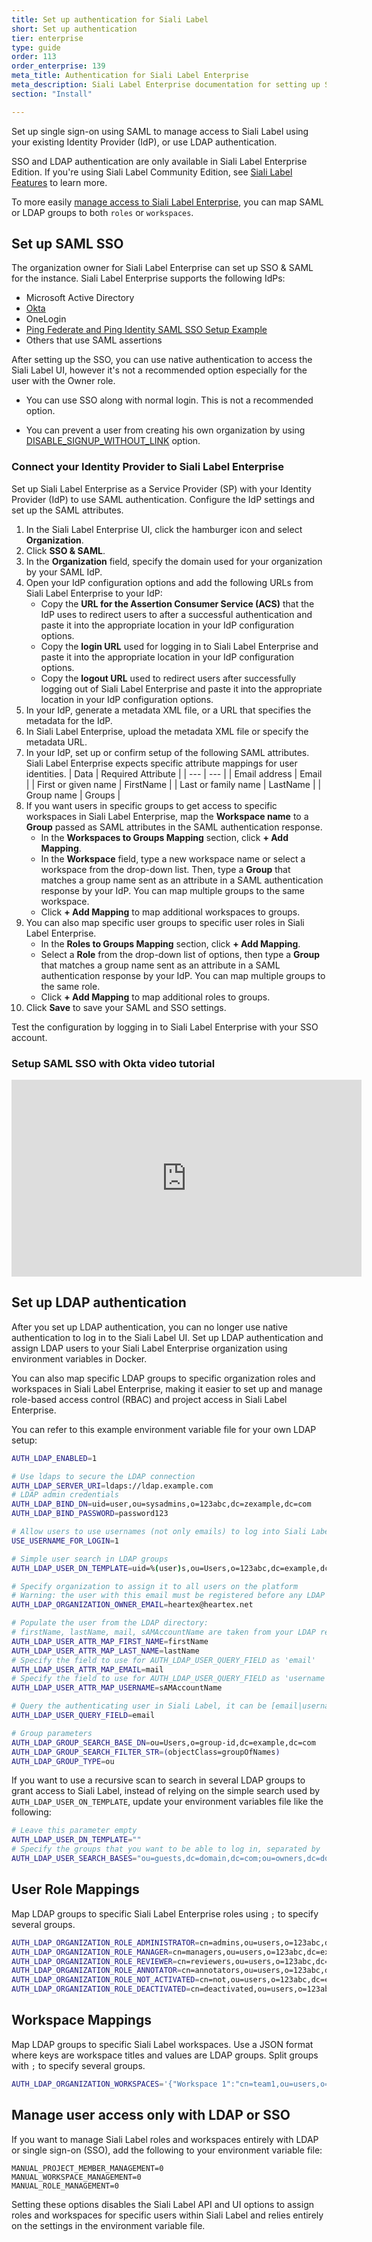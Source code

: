 ```yaml
---
title: Set up authentication for Siali Label
short: Set up authentication
tier: enterprise
type: guide
order: 113
order_enterprise: 139
meta_title: Authentication for Siali Label Enterprise
meta_description: Siali Label Enterprise documentation for setting up SSO and LDAP authentication for your data labeling, machine learning, and data science projects.
section: "Install"

---
```


Set up single sign-on using SAML to manage access to Siali Label using your existing Identity Provider (IdP), or use LDAP authentication.

<div class="enterprise-only">

SSO and LDAP authentication are only available in Siali Label Enterprise Edition. If you're using Siali Label Community Edition, see <a href="https://labelstud.io/guide/label_studio_compare.html">Siali Label Features</a> to learn more.

</div>

To more easily [manage access to Siali Label Enterprise](manage_users.html), you can map SAML or LDAP groups to both `roles` or `workspaces`. 

## Set up SAML SSO

The organization owner for Siali Label Enterprise can set up SSO & SAML for the instance. Siali Label Enterprise supports the following IdPs:
- Microsoft Active Directory
- [Okta](https://www.youtube.com/watch?v=Dr-_hyWIw4M)
- OneLogin
- [Ping Federate and Ping Identity SAML SSO Setup Example](pingone.html)
- Others that use SAML assertions

After setting up the SSO, you can use native authentication to access the Siali Label UI, however it's not a recommended option especially for the user with the Owner role.

- You can use SSO along with normal login. This is not a recommended option.

- You can prevent a user from creating his own organization by using [DISABLE_SIGNUP_WITHOUT_LINK](signup.html#Restrict-signup-for-local-deployments) option.

### Connect your Identity Provider to Siali Label Enterprise

Set up Siali Label Enterprise as a Service Provider (SP) with your Identity Provider (IdP) to use SAML authentication. Configure the IdP settings and set up the SAML attributes. 

1. In the Siali Label Enterprise UI, click the hamburger icon and select **Organization**.
2. Click **SSO & SAML**.
3. In the **Organization** field, specify the domain used for your organization by your SAML IdP. 
4. Open your IdP configuration options and add the following URLs from Siali Label Enterprise to your IdP:
   - Copy the **URL for the Assertion Consumer Service (ACS)** that the IdP uses to redirect users to after a successful authentication and paste it into the appropriate location in your IdP configuration options.
   - Copy the **login URL** used for logging in to Siali Label Enterprise and paste it into the appropriate location in your IdP configuration options.
   - Copy the **logout URL** used to redirect users after successfully logging out of Siali Label Enterprise and paste it into the appropriate location in your IdP configuration options.
5. In your IdP, generate a metadata XML file, or a URL that specifies the metadata for the IdP. 
6. In Siali Label Enterprise, upload the metadata XML file or specify the metadata URL. 
7. In your IdP, set up or confirm setup of the following SAML attributes. Siali Label Enterprise expects specific attribute mappings for user identities.
   | Data | Required Attribute |
   | --- | --- |
   | Email address | Email |
   | First or given name | FirstName |
   | Last or family name | LastName |
   | Group name | Groups |
8. If you want users in specific groups to get access to specific workspaces in Siali Label Enterprise, map the **Workspace name** to a **Group** passed as SAML attributes in the SAML authentication response.
    - In the **Workspaces to Groups Mapping** section, click **+ Add Mapping**.
    - In the **Workspace** field, type a new workspace name or select a workspace from the drop-down list. Then, type a **Group** that matches a group name sent as an attribute in a SAML authentication response by your IdP. You can map multiple groups to the same workspace. 
    - Click **+ Add Mapping** to map additional workspaces to groups. 
9. You can also map specific user groups to specific user roles in Siali Label Enterprise. 
   - In the **Roles to Groups Mapping** section, click **+ Add Mapping**.
   - Select a **Role** from the drop-down list of options, then type a **Group** that matches a group name sent as an attribute in a SAML authentication response by your IdP. You can map multiple groups to the same role. 
   - Click **+ Add Mapping** to map additional roles to groups. 
10. Click **Save** to save your SAML and SSO settings. 

Test the configuration by logging in to Siali Label Enterprise with your SSO account.

### Setup SAML SSO with Okta video tutorial

<iframe class="video-border" width="560" height="315" src="https://www.youtube.com/embed/Dr-_hyWIw4M" width="100%" height="400vh" title="YouTube video player" frameborder="0" allow="accelerometer; autoplay; clipboard-write; encrypted-media; gyroscope; picture-in-picture" allowfullscreen></iframe>

## Set up LDAP authentication 

After you set up LDAP authentication, you can no longer use native authentication to log in to the Siali Label UI. Set up LDAP authentication and assign LDAP users to your Siali Label Enterprise organization using environment variables in Docker. 

You can also map specific LDAP groups to specific organization roles and workspaces in Siali Label Enterprise, making it easier to set up and manage role-based access control (RBAC) and project access in Siali Label Enterprise. 

You can refer to this example environment variable file for your own LDAP setup:

```bash 
AUTH_LDAP_ENABLED=1

# Use ldaps to secure the LDAP connection
AUTH_LDAP_SERVER_URI=ldaps://ldap.example.com
# LDAP admin credentials    
AUTH_LDAP_BIND_DN=uid=user,ou=sysadmins,o=123abc,dc=zexample,dc=com
AUTH_LDAP_BIND_PASSWORD=password123

# Allow users to use usernames (not only emails) to log into Siali Label
USE_USERNAME_FOR_LOGIN=1

# Simple user search in LDAP groups
AUTH_LDAP_USER_DN_TEMPLATE=uid=%(user)s,ou=Users,o=123abc,dc=example,dc=com

# Specify organization to assign it to all users on the platform
# Warning: the user with this email must be registered before any LDAP users log in 
AUTH_LDAP_ORGANIZATION_OWNER_EMAIL=heartex@heartex.net

# Populate the user from the LDAP directory:
# firstName, lastName, mail, sAMAccountName are taken from your LDAP record 
AUTH_LDAP_USER_ATTR_MAP_FIRST_NAME=firstName
AUTH_LDAP_USER_ATTR_MAP_LAST_NAME=lastName
# Specify the field to use for AUTH_LDAP_USER_QUERY_FIELD as 'email'
AUTH_LDAP_USER_ATTR_MAP_EMAIL=mail
# Specify the field to use for AUTH_LDAP_USER_QUERY_FIELD as 'username' 
AUTH_LDAP_USER_ATTR_MAP_USERNAME=sAMAccountName

# Query the authenticating user in Siali Label, it can be [email|username]
AUTH_LDAP_USER_QUERY_FIELD=email

# Group parameters
AUTH_LDAP_GROUP_SEARCH_BASE_DN=ou=Users,o=group-id,dc=example,dc=com
AUTH_LDAP_GROUP_SEARCH_FILTER_STR=(objectClass=groupOfNames)
AUTH_LDAP_GROUP_TYPE=ou
```

If you want to use a recursive scan to search in several LDAP groups to grant access to Siali Label, instead of relying on the simple search used by `AUTH_LDAP_USER_ON_TEMPLATE`, update your environment variables file like the following:
```bash
# Leave this parameter empty
AUTH_LDAP_USER_DN_TEMPLATE=""
# Specify the groups that you want to be able to log in, separated by ';' 
AUTH_LDAP_USER_SEARCH_BASES="ou=guests,dc=domain,dc=com;ou=owners,dc=domain,dc=com"
```


## User Role Mappings

Map LDAP groups to specific Siali Label Enterprise roles using `;` to specify several groups.

```bash
AUTH_LDAP_ORGANIZATION_ROLE_ADMINISTRATOR=cn=admins,ou=users,o=123abc,dc=example,dc=com 
AUTH_LDAP_ORGANIZATION_ROLE_MANAGER=cn=managers,ou=users,o=123abc,dc=example,dc=com 
AUTH_LDAP_ORGANIZATION_ROLE_REVIEWER=cn=reviewers,ou=users,o=123abc,dc=example,dc=com
AUTH_LDAP_ORGANIZATION_ROLE_ANNOTATOR=cn=annotators,ou=users,o=123abc,dc=example,dc=com;cn=guests,ou=users,o=123abc,dc=example,dc=com
AUTH_LDAP_ORGANIZATION_ROLE_NOT_ACTIVATED=cn=not,ou=users,o=123abc,dc=example,dc=com 
AUTH_LDAP_ORGANIZATION_ROLE_DEACTIVATED=cn=deactivated,ou=users,o=123abc,dc=example,dc=com
```


## Workspace Mappings

Map LDAP groups to specific Siali Label workspaces. Use a JSON format where keys are workspace titles and values are LDAP groups. Split groups with `;` to specify several groups. 

```bash
AUTH_LDAP_ORGANIZATION_WORKSPACES='{"Workspace 1":"cn=team1,ou=users,o=60cbc901ec2e8e387a3b2d3e,dc=jumpcloud,dc=com","Workspace 2":"cn=team2,ou=users,o=60cbc901ec2e8e387a3b2d3e,dc=jumpcloud,dc=com"}'
```


## Manage user access only with LDAP or SSO 

If you want to manage Siali Label roles and workspaces entirely with LDAP or single sign-on (SSO), add the following to your environment variable file:

```
MANUAL_PROJECT_MEMBER_MANAGEMENT=0
MANUAL_WORKSPACE_MANAGEMENT=0
MANUAL_ROLE_MANAGEMENT=0
```

Setting these options disables the Siali Label API and UI options to assign roles and workspaces for specific users within Siali Label and relies entirely on the settings in the environment variable file.
